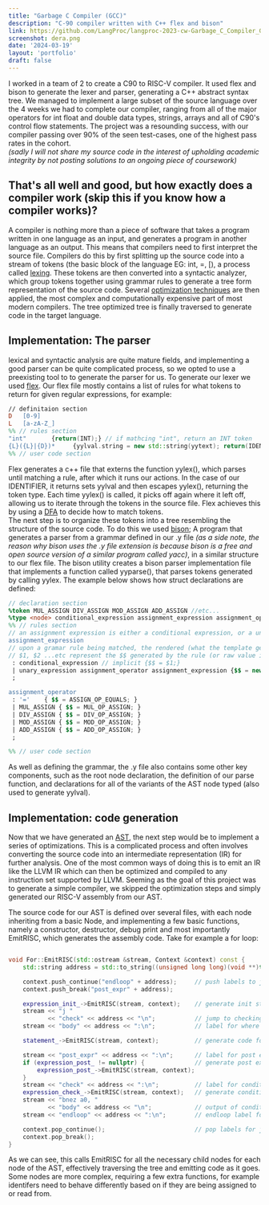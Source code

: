```yaml
---
title: "Garbage C Compiler (GCC)"
description: "C-90 compiler written with C++ flex and bison"
link: https://github.com/LangProc/langproc-2023-cw-Garbage_C_Compiler_GCC
screenshot: dera.png
date: '2024-03-19'
layout: 'portfolio'
draft: false
---
```

I worked in a team of 2 to create a C90 to RISC-V compiler. It used flex and bison to generate the lexer and parser, generating a C++ abstract syntax tree. We managed to implement a large subset of the source language over the 4 weeks we had to complete our compiler, ranging from all of the major operators for int float and double data types, strings, arrays and all of C90's control flow statements. The project was a resounding success, with our compiler passing over 90% of the seen test-cases, one of the highest pass rates in the cohort.  
*(sadly I will not share my source code in the interest of upholding academic integrity by not posting solutions to an ongoing piece of coursework)*

## That's all well and good, but how exactly does a compiler work (skip this if you know how a compiler works)?

A compiler is nothing more than a piece of software that takes a program written in one language as an input, and generates a program in another language as an output. This means that compilers need to first interpret the source file. Compilers do this by first splitting up the source code into a stream of tokens (the basic block of the language EG: int, =, [), a process called [lexing](https://en.wikipedia.org/wiki/Lexical_analysis). These tokens are then converted into a syntactic analyzer, which group tokens together using grammar rules to generate a tree form representation of the source code. Several [optimization techniques](https://en.wikipedia.org/wiki/Optimizing_compiler#Specific_techniques) are then applied, the most complex and computationally expensive part of most modern compilers. The tree optimized tree is finally traversed to generate code in the target language.

## Implementation: The parser

lexical and syntactic analysis are quite mature fields, and implementing a good parser can be quite complicated process, so we opted to use a preexisting tool to to generate the parser for us. To generate our lexer we used [flex](https://ftp.gnu.org/old-gnu/Manuals/flex-2.5.4/html_mono/flex.html). Our flex file mostly contains a list of rules for what tokens to return for given regular expressions, for example:

```lex
// definitaion section
D   [0-9]
L   [a-zA-Z_]
%% // rules section
"int"       {return(INT);} // if mathcing "int", return an INT token
{L}({L}|{D})*     {yylval.string = new std::string(yytext); return(IDENTIFIER);} // a lowercase letter followed by anny combination of letters or numbers returns an IDENTIFIER with yyvval.string being set to the string value of the identifier.
%% // user code section
```

Flex generates a c++ file that externs the function yylex(), which parses until matching a rule, after which it runs our actions. In the case of our IDENTIFIER, it returns sets yylval and then escapes yylex(), returning the token type. Each time yylex() is called, it picks off again where it left off, allowing us to iterate through the tokens in the source file. Flex achieves this by using a [DFA](https://en.wikipedia.org/wiki/Deterministic_finite_automaton) to decide how to match tokens.  
The next step is to organize these tokens into a tree resembling the structure of the source code. To do this we used [bison](https://www.gnu.org/software/bison/manual/html_node/Introductior.html); A program that generates a parser from a grammar defined in our .y file *(as a side note, the reason why bison uses the .y file extension is because bison is a free and open source version of a similar program called yacc)*, in a similar structure to our flex file. The bison utility creates a bison parser implementation file that implements a function called yyparse(), that parses tokens generated by calling yylex. The example below shows how struct declarations are defined:

```yacc
// declaration section
%token MUL_ASSIGN DIV_ASSIGN MOD_ASSIGN ADD_ASSIGN //etc...
%type <node> conditional_expression assignment_expression assignment_operator //etc...
%% // rules section
// an assignment expression is either a conditional expression, or a uniary expression followed by an assignment operator followed by an assignment expression.
assignment_expression
// upon a gramar rule being matched, the rendered (what the template gets turned into by bison) version of the c++ template in {} brackets at the end of each case is called.
// $1, $2 ...etc represent the $$ generated by the rule (or raw value in the case of terminal components) matching the nth component.
 : conditional_expression // implicit {$$ = $1;}
 | unary_expression assignment_operator assignment_expression {$$ = new Assignment(($1), $2, $3); }
 ;

assignment_operator
 : '='    { $$ = ASSIGN_OP_EQUALS; }
 | MUL_ASSIGN { $$ = MUL_OP_ASSIGN; }
 | DIV_ASSIGN { $$ = DIV_OP_ASSIGN; }
 | MOD_ASSIGN { $$ = MOD_OP_ASSIGN; }
 | ADD_ASSIGN { $$ = ADD_OP_ASSIGN; }
 ;

%% // user code section
```

As well as defining the grammar, the .y file also contains some other key components, such as the root node declaration, the definition of our parse function, and declarations for all of the variants of the AST node typed (also used to generate yylval).

## Implementation: code generation

Now that we have generated an [AST](https://en.wikipedia.org/wiki/Abstract_syntax_tree), the next step would be to implement a series of optimizations. This is a complicated process and often involves converting the source code into an intermediate representation (IR) for further analysis. One of the most common ways of doing this is to emit an IR like the LLVM IR which can then be optimized and compiled to any instruction set supported by LLVM. Seeming as the goal of this project was to generate a simple compiler, we skipped the optimization steps and simply generated our RISC-V assembly from our AST.

The source code for our AST is defined over several files, with each node inheriting from a basic Node, and implementing a few basic functions, namely a constructor, destructor, debug print and most importantly EmitRISC, which generates the assembly code. Take for example a for loop:

```cpp

void For::EmitRISC(std::ostream &stream, Context &context) const {  
    std::string address = std::to_string((unsigned long long)(void **)this); // generate a unique label identifier - each node in the AST must be at a unique address

    context.push_continue("endloop" + address);     // push labels to jump to for break and continue for the body to the global context
    context.push_break("post_expr" + address);

    expression_init_->EmitRISC(stream, context);    // generate init statement (EG: int i)
    stream << "j "
           << "check" << address << "\n";           // jump to checking the condition
    stream << "body" << address << ":\n";           // label for where the body of the for loop begins

    statement_->EmitRISC(stream, context);          // generate code for the body

    stream << "post_expr" << address << ":\n";      // label for post expression (EG: i++)
    if (expression_post_ != nullptr) {              // generate post expression if exists
        expression_post_->EmitRISC(stream, context);
    }
    stream << "check" << address << ":\n";          // label for condition (EG: i < 10)
    expression_check_->EmitRISC(stream, context);   // generate condition logic
    stream << "bnez a0, "
           << "body" << address << "\n";            // output of condition logic is stored in a0, so branch based on result.
    stream << "endloop" << address << ":\n";        // endloop label for continue statement

    context.pop_continue();                         // pop labels for jump and continue
    context.pop_break();
}
```

As we can see, this calls EmitRISC for all the necessary child nodes for each node of the AST, effectively traversing the tree and emitting code as it goes. Some nodes are more complex, requiring a few extra functions, for example identifers need to behave differently based on if they are being assigned to or read from.  

